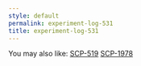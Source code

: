 ```yaml
---
style: default
permalink: experiment-log-531
title: experiment-log-531
---
```

You may also like:
[SCP-519](http://scp-wiki.net/scp-519)
[SCP-1978](http://scp-wiki.net/scp-1978)